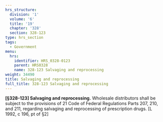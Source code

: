 ```yaml
---
hrs_structure:
  division: '1'
  volume: '6'
  title: '19'
  chapter: '328'
  section: 328-123
type: hrs_section
tags:
  - Government
menu:
  hrs:
    identifier: HRS_0328-0123
    parent: HRS0328
    name: 328-123 Salvaging and reprocessing
weight: 34490
title: Salvaging and reprocessing
full_title: 328-123 Salvaging and reprocessing
---
```

**[§328-123] Salvaging and reprocessing.** Wholesale distributors shall be subject to the provisions of 21 Code of Federal Regulations Parts 207, 210, and 211, regarding salvaging and reprocessing of prescription drugs. [L 1992, c 196, pt of §2]